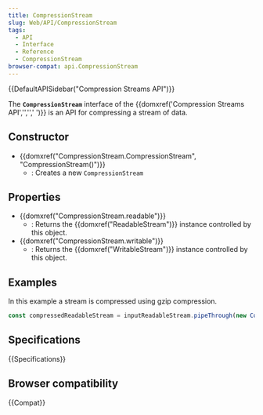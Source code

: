 ```yaml
---
title: CompressionStream
slug: Web/API/CompressionStream
tags:
  - API
  - Interface
  - Reference
  - CompressionStream
browser-compat: api.CompressionStream
---
```

{{DefaultAPISidebar("Compression Streams API")}}

The **`CompressionStream`** interface of the {{domxref('Compression Streams API','','',' ')}} is an API for compressing a stream of data.

## Constructor

- {{domxref("CompressionStream.CompressionStream", "CompressionStream()")}}
  - : Creates a new `CompressionStream`

## Properties

- {{domxref("CompressionStream.readable")}}
  - : Returns the {{domxref("ReadableStream")}} instance controlled by this object.
- {{domxref("CompressionStream.writable")}}
  - : Returns the {{domxref("WritableStream")}} instance controlled by this object.

## Examples

In this example a stream is compressed using gzip compression.

```js
const compressedReadableStream = inputReadableStream.pipeThrough(new CompressionStream('gzip'));
```

## Specifications

{{Specifications}}

## Browser compatibility

{{Compat}}
